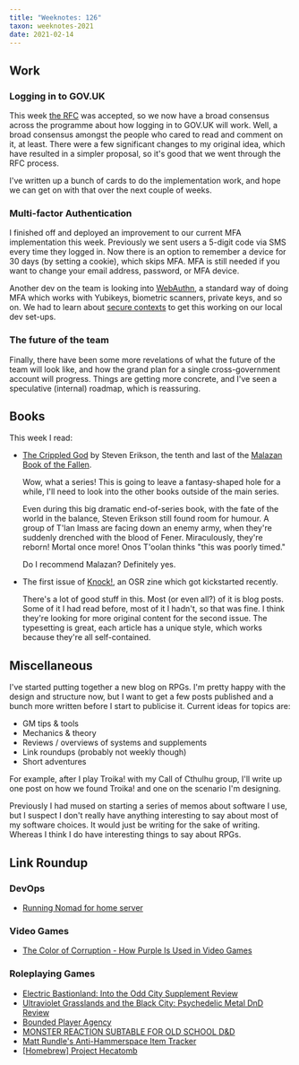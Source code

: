 ```yaml
---
title: "Weeknotes: 126"
taxon: weeknotes-2021
date: 2021-02-14
---
```


## Work

### Logging in to GOV.UK

This week [the RFC][] was accepted, so we now have a broad consensus
across the programme about how logging in to GOV.UK will work.  Well,
a broad consensus amongst the people who cared to read and comment on
it, at least.  There were a few significant changes to my original
idea, which have resulted in a simpler proposal, so it's good that we
went through the RFC process.

I've written up a bunch of cards to do the implementation work, and
hope we can get on with that over the next couple of weeks.

[the RFC]: https://github.com/alphagov/govuk-rfcs/pull/134

### Multi-factor Authentication

I finished off and deployed an improvement to our current MFA
implementation this week.  Previously we sent users a 5-digit code via
SMS every time they logged in.  Now there is an option to remember a
device for 30 days (by setting a cookie), which skips MFA.  MFA is
still needed if you want to change your email address, password, or
MFA device.

Another dev on the team is looking into [WebAuthn][], a standard way
of doing MFA which works with Yubikeys, biometric scanners, private
keys, and so on.  We had to learn about [secure contexts][] to get
this working on our local dev set-ups.

[WebAuthn]: https://webauthn.guide/
[secure contexts]: https://developer.mozilla.org/en-US/docs/Web/Security/Secure_Contexts

### The future of the team

Finally, there have been some more revelations of what the future of
the team will look like, and how the grand plan for a single
cross-government account will progress.  Things are getting more
concrete, and I've seen a speculative (internal) roadmap, which is
reassuring.


## Books

This week I read:

- [The Crippled God][] by Steven Erikson, the tenth and last of the [Malazan Book of the Fallen][].

  Wow, what a series!  This is going to leave a fantasy-shaped hole
  for a while, I'll need to look into the other books outside of the
  main series.

  Even during this big dramatic end-of-series book, with the fate of
  the world in the balance, Steven Erikson still found room for
  humour.  <span class="spoiler">A group of T'lan Imass are facing
  down an enemy army, when they're suddenly drenched with the blood of
  Fener.  Miraculously, they're reborn!  Mortal once more!  Onos
  T'oolan thinks "this was poorly timed."</span>

  Do I recommend Malazan?  Definitely yes.

- The first issue of [Knock!][], an OSR zine which got kickstarted recently.

  There's a lot of good stuff in this.  Most (or even all?) of it is
  blog posts.  Some of it I had read before, most of it I hadn't, so
  that was fine.  I think they're looking for more original content
  for the second issue.  The typesetting is great, each article has a
  unique style, which works because they're all self-contained.

[The Crippled God]: https://malazan.fandom.com/wiki/The_Crippled_God
[Malazan Book of the Fallen]: https://en.wikipedia.org/wiki/Malazan_Book_of_the_Fallen
[Knock!]: https://www.themerrymushmen.com/our-products/


## Miscellaneous

I've started putting together a new blog on RPGs.  I'm pretty happy
with the design and structure now, but I want to get a few posts
published and a bunch more written before I start to publicise it.
Current ideas for topics are:

- GM tips & tools
- Mechanics & theory
- Reviews / overviews of systems and supplements
- Link roundups (probably not weekly though)
- Short adventures

For example, after I play Troika! with my Call of Cthulhu group, I'll
write up one post on how we found Troika! and one on the scenario I'm
designing.

Previously I had mused on starting a series of memos about software I
use, but I suspect I don't really have anything interesting to say
about most of my software choices.  It would just be writing for the
sake of writing.  Whereas I think I do have interesting things to say
about RPGs.


## Link Roundup

### DevOps

- [Running Nomad for home
  server](https://mrkaran.dev/posts/home-server-nomad/)

### Video Games

- [The Color of Corruption - How Purple Is Used in Video Games](https://www.youtube.com/watch?v=L51xc6iqeaU)

### Roleplaying Games

- [Electric Bastionland: Into the Odd City Supplement Review](https://www.youtube.com/watch?v=OfF8tT7nzWo)
- [Ultraviolet Grasslands and the Black City: Psychedelic Metal DnD Review](https://www.youtube.com/watch?v=ApiXFV8QKvo)
- [Bounded Player Agency](https://deathtrap-games.blogspot.com/2021/01/bounded-player-agency.html#comment-form)
- [MONSTER REACTION SUBTABLE FOR OLD SCHOOL D&D](https://matrixghosttransmissions.blogspot.com/2020/08/reaction-subtable-for-old-school-d.html)
- [Matt Rundle's Anti-Hammerspace Item Tracker](http://rottenpulp.blogspot.com/2012/06/matt-rundles-anti-hammerspace-item.html)
- [[Homebrew] Project Hecatomb](http://vorpalmace.blogspot.com/2020/12/homebrew-project-hecatomb.html)
